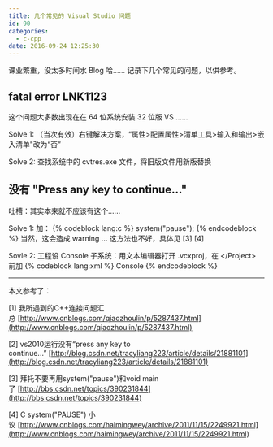```yaml
---
title: 几个常见的 Visual Studio 问题
id: 90
categories:
  - c-cpp
date: 2016-09-24 12:25:30
---
```


课业繁重，没太多时间水 Blog 哈...... 记录下几个常见的问题，以供参考。

<!--more-->

## fatal error LNK1123

这个问题大多数出现在在 64 位系统安装 32 位版 VS ......

Solve 1: （当次有效）右键解决方案，“属性&gt;配置属性&gt;清单工具&gt;输入和输出&gt;嵌入清单"改为“否”

Solve 2: 查找系统中的 cvtres.exe 文件，将旧版文件用新版替换

## 没有 "Press any key to continue..."

吐槽：其实本来就不应该有这个......

Solve 1: 加：
{% codeblock lang:c %}
system("pause");
{% endcodeblock %}
当然，这会造成 warning ... 这方法也不好，具体见 [3] [4]

Sovle 2: 工程设 Console 子系统：用文本编辑器打开 .vcxproj，在 &lt;/Project&gt; 前加
{% codeblock lang:xml %}
<ItemDefinitionGroup>
    <Link>
       <SubSystem>Console</SubSystem>
    </Link>
</ItemDefinitionGroup>
{% endcodeblock %}

* * *

本文参考了：

[1] 我所遇到的C++连接问题汇总 [http://www.cnblogs.com/qiaozhoulin/p/5287437.html](http://www.cnblogs.com/qiaozhoulin/p/5287437.html)

[2] vs2010运行没有“press any key to continue...” [http://blog.csdn.net/tracyliang223/article/details/21881101](http://blog.csdn.net/tracyliang223/article/details/21881101)

[3] 拜托不要再用system("pause")和void main了 [http://bbs.csdn.net/topics/390231844](http://bbs.csdn.net/topics/390231844)

[4] C system("PAUSE") 小议 [http://www.cnblogs.com/haimingwey/archive/2011/11/15/2249921.html](http://www.cnblogs.com/haimingwey/archive/2011/11/15/2249921.html)
